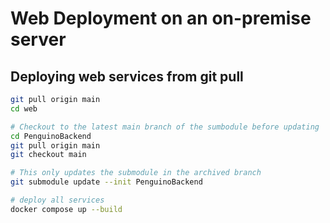 # Web Deployment on an on-premise server
## Deploying web services from git pull
```bash
git pull origin main
cd web

# Checkout to the latest main branch of the sumbodule before updating
cd PenguinoBackend
git pull origin main
git checkout main

# This only updates the submodule in the archived branch
git submodule update --init PenguinoBackend

# deploy all services
docker compose up --build
```
